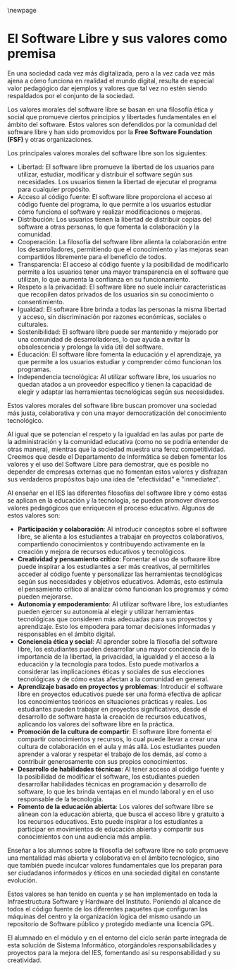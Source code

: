 \newpage
# El Software Libre y sus valores como premisa

En una sociedad cada vez más digitalizada, pero a la vez cada vez más ajena a cómo funciona en realidad el mundo digital, resulta de especial valor pedagógico dar ejemplos y valores que tal vez no estén siendo respaldados por el conjunto de la sociedad.

Los valores morales del software libre se basan en una filosofía ética y social que promueve ciertos principios y libertades fundamentales en el ámbito del software. Estos valores son defendidos por la comunidad del software libre y han sido promovidos por la **Free Software Foundation (FSF)** y otras organizaciones. 

Los principales valores morales del software libre son los siguientes:

 * Libertad: El software libre promueve la libertad de los usuarios para utilizar, estudiar, modificar y distribuir el software según sus necesidades. Los usuarios tienen la libertad de ejecutar el programa para cualquier propósito.
 * Acceso al código fuente: El software libre proporciona el acceso al código fuente del programa, lo que permite a los usuarios estudiar cómo funciona el software y realizar modificaciones o mejoras.
 * Distribución: Los usuarios tienen la libertad de distribuir copias del software a otras personas, lo que fomenta la colaboración y la comunidad.
 * Cooperación: La filosofía del software libre alienta la colaboración entre los desarrolladores, permitiendo que el conocimiento y las mejoras sean compartidos libremente para el beneficio de todos.
 * Transparencia: El acceso al código fuente y la posibilidad de modificarlo permite a los usuarios tener una mayor transparencia en el software que utilizan, lo que aumenta la confianza en su funcionamiento.
 * Respeto a la privacidad: El software libre no suele incluir características que recopilen datos privados de los usuarios sin su conocimiento o consentimiento.
 * Igualdad: El software libre brinda a todas las personas la misma libertad y acceso, sin discriminación por razones económicas, sociales o culturales.
 * Sostenibilidad: El software libre puede ser mantenido y mejorado por una comunidad de desarrolladores, lo que ayuda a evitar la obsolescencia y prolonga la vida útil del software.
 * Educación: El software libre fomenta la educación y el aprendizaje, ya que permite a los usuarios estudiar y comprender cómo funcionan los programas.
 * Independencia tecnológica: Al utilizar software libre, los usuarios no quedan atados a un proveedor específico y tienen la capacidad de elegir y adaptar las herramientas tecnológicas según sus necesidades.

Estos valores morales del software libre buscan promover una sociedad más justa, colaborativa y con una mayor democratización del conocimiento tecnológico.

Al igual que se potencian el respeto y la igualdad en las aulas por parte de la administración y la comunidad educativa (como no se podría entender de otras manera), mientras que la sociedad muestra una feroz competitividad. Creemos que desde el Departamento de Informática se deben fomentar los valores y el uso del Software Libre para demostrar, que es posible no depender de empresas externas que no fomentan estos valores y disfrazan sus verdaderos propósitos bajo una idea de "efectividad" e "inmediatez".

Al enseñar en el IES las diferentes filosofías del software libre y cómo estas se aplican en la educación y la tecnología, se pueden promover diversos valores pedagógicos que enriquecen el proceso educativo. Algunos de estos valores son:

 * **Participación y colaboración**: Al introducir conceptos sobre el software libre, se alienta a los estudiantes a trabajar en proyectos colaborativos, compartiendo conocimientos y contribuyendo activamente en la creación y mejora de recursos educativos y tecnológicos.
 * **Creatividad y pensamiento crítico**: Fomentar el uso de software libre puede inspirar a los estudiantes a ser más creativos, al permitirles acceder al código fuente y personalizar las herramientas tecnológicas según sus necesidades y objetivos educativos. Además, esto estimula el pensamiento crítico al analizar cómo funcionan los programas y cómo pueden mejorarse.
 * **Autonomía y empoderamiento**: Al utilizar software libre, los estudiantes pueden ejercer su autonomía al elegir y utilizar herramientas tecnológicas que consideren más adecuadas para sus proyectos y aprendizaje. Esto los empodera para tomar decisiones informadas y responsables en el ámbito digital.
 * **Conciencia ética y social**: Al aprender sobre la filosofía del software libre, los estudiantes pueden desarrollar una mayor conciencia de la importancia de la libertad, la privacidad, la igualdad y el acceso a la educación y la tecnología para todos. Esto puede motivarlos a considerar las implicaciones éticas y sociales de sus elecciones tecnológicas y de cómo estas afectan a la comunidad en general.
* **Aprendizaje basado en proyectos y problemas**: Introducir el software libre en proyectos educativos puede ser una forma efectiva de aplicar los conocimientos teóricos en situaciones prácticas y reales. Los estudiantes pueden trabajar en proyectos significativos, desde el desarrollo de software hasta la creación de recursos educativos, aplicando los valores del software libre en la práctica.
* **Promoción de la cultura de compartir**: El software libre fomenta el compartir conocimientos y recursos, lo cual puede llevar a crear una cultura de colaboración en el aula y más allá. Los estudiantes pueden aprender a valorar y respetar el trabajo de los demás, así como a contribuir generosamente con sus propios conocimientos.
* **Desarrollo de habilidades técnicas**: Al tener acceso al código fuente y la posibilidad de modificar el software, los estudiantes pueden desarrollar habilidades técnicas en programación y desarrollo de software, lo que les brinda ventajas en el mundo laboral y en el uso responsable de la tecnología.
* **Fomento de la educación abierta**: Los valores del software libre se alinean con la educación abierta, que busca el acceso libre y gratuito a los recursos educativos. Esto puede inspirar a los estudiantes a participar en movimientos de educación abierta y compartir sus conocimientos con una audiencia más amplia.

Enseñar a los alumnos sobre la filosofía del software libre no solo promueve una mentalidad más abierta y colaborativa en el ámbito tecnológico, sino que también puede inculcar valores fundamentales que los preparan para ser ciudadanos informados y éticos en una sociedad digital en constante evolución.

Estos valores se han tenido en cuenta y se han implementado en toda la Infraestructura Software y Hardware del Instituto. Poniendo al alcance de todos el código fuente de los diferentes paquetes que configuran las máquinas del centro y la organización lógica del mismo usando un repositorio de Software público y protegido mediante una licencia GPL.

El alumnado en el módulo y en el entorno del ciclo serán parte integrada de esta solución de Sistema Informático, otorgándoles responsabilidades y proyectos para la mejora del IES, fomentando así su responsabilidad y su creatividad.
